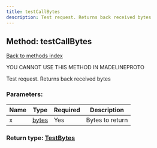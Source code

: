 ```yaml
---
title: testCallBytes
description: Test request. Returns back received bytes
---
```

## Method: testCallBytes  
[Back to methods index](index.md)


YOU CANNOT USE THIS METHOD IN MADELINEPROTO


Test request. Returns back received bytes

### Parameters:

| Name     |    Type       | Required | Description |
|----------|---------------|----------|-------------|
|x|[bytes](../types/bytes.md) | Yes|Bytes to return|


### Return type: [TestBytes](../types/TestBytes.md)

